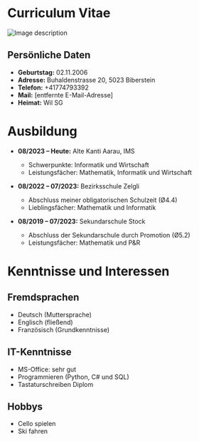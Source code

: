 # Curriculum Vitae
![Image description](https://example.com/path/to/image.png)
## Persönliche Daten

- **Geburtstag:** 02.11.2006
- **Adresse:** Buhaldenstrasse 20, 5023 Biberstein
- **Telefon:** +41774793392
- **Mail:** [entfernte E-Mail-Adresse]
- **Heimat:** Wil SG

# Ausbildung

- **08/2023 – Heute:** Alte Kanti Aarau, IMS
  - Schwerpunkte: Informatik und Wirtschaft
  - Leistungsfächer: Mathematik, Informatik und Wirtschaft

- **08/2022 – 07/2023:** Bezirksschule Zelgli
  - Abschluss meiner obligatorischen Schulzeit (Ø4.4)
  - Lieblingsfächer: Mathematik und Informatik

- **08/2019 – 07/2023:** Sekundarschule Stock
  - Abschluss der Sekundarschule durch Promotion (Ø5.2)
  - Leistungsfächer: Mathematik und P&R

# Kenntnisse und Interessen

## Fremdsprachen

- Deutsch (Muttersprache)
- Englisch (fließend)
- Französisch (Grundkenntnisse)

## IT-Kenntnisse

- MS-Office: sehr gut
- Programmieren (Python, C# und SQL)
- Tastaturschreiben Diplom

## Hobbys

- Cello spielen
- Ski fahren

